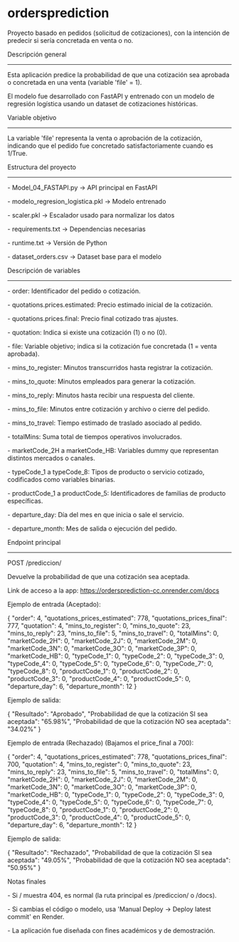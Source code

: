 # ordersprediction

Proyecto basado en pedidos (solicitud de cotizaciones), con la intención de predecir si sería concretada en venta o no.



Descripción general

--------------------

Esta aplicación predice la probabilidad de que una cotización sea aprobada o concretada en una venta (variable 'file' = 1).

El modelo fue desarrollado con FastAPI y entrenado con un modelo de regresión logística usando un dataset de cotizaciones históricas.



Variable objetivo

--------------------

La variable 'file' representa la venta o aprobación de la cotización, indicando que el pedido fue concretado satisfactoriamente cuando es 1/True.



Estructura del proyecto

------------------------

\- Model\_04\_FASTAPI.py         → API principal en FastAPI

\- modelo\_regresion\_logistica.pkl → Modelo entrenado

\- scaler.pkl                     → Escalador usado para normalizar los datos

\- requirements.txt               → Dependencias necesarias

\- runtime.txt                    → Versión de Python

\- dataset\_orders.csv             → Dataset base para el modelo



Descripción de variables

------------------------

\- order: Identificador del pedido o cotización.

\- quotations.prices.estimated: Precio estimado inicial de la cotización.

\- quotations.prices.final: Precio final cotizado tras ajustes.

\- quotation: Indica si existe una cotización (1) o no (0).

\- file: Variable objetivo; indica si la cotización fue concretada (1 = venta aprobada).

\- mins\_to\_register: Minutos transcurridos hasta registrar la cotización.

\- mins\_to\_quote: Minutos empleados para generar la cotización.

\- mins\_to\_reply: Minutos hasta recibir una respuesta del cliente.

\- mins\_to\_file: Minutos entre cotización y archivo o cierre del pedido.

\- mins\_to\_travel: Tiempo estimado de traslado asociado al pedido.

\- totalMins: Suma total de tiempos operativos involucrados.

\- marketCode\_2H a marketCode\_HB: Variables dummy que representan distintos mercados o canales.

\- typeCode\_1 a typeCode\_8: Tipos de producto o servicio cotizado, codificados como variables binarias.

\- productCode\_1 a productCode\_5: Identificadores de familias de producto específicas.

\- departure\_day: Día del mes en que inicia o sale el servicio.

\- departure\_month: Mes de salida o ejecución del pedido.



Endpoint principal

------------------

POST /prediccion/

Devuelve la probabilidad de que una cotización sea aceptada.



Link de acceso a la app: https://ordersprediction-cc.onrender.com/docs



Ejemplo de entrada (Aceptado):

{
  "order": 4,
  "quotations_prices_estimated": 778,
  "quotations_prices_final": 777,
  "quotation": 4,
  "mins_to_register": 0,
  "mins_to_quote": 23,
  "mins_to_reply": 23,
  "mins_to_file": 5,
  "mins_to_travel": 0,
  "totalMins": 0,
  "marketCode_2H": 0,
  "marketCode_2J": 0,
  "marketCode_2M": 0,
  "marketCode_3N": 0,
  "marketCode_3O": 0,
  "marketCode_3P": 0,
  "marketCode_HB": 0,
  "typeCode_1": 0,
  "typeCode_2": 0,
  "typeCode_3": 0,
  "typeCode_4": 0,
  "typeCode_5": 0,
  "typeCode_6": 0,
  "typeCode_7": 0,
  "typeCode_8": 0,
  "productCode_1": 0,
  "productCode_2": 0,
  "productCode_3": 0,
  "productCode_4": 0,
  "productCode_5": 0,
  "departure_day": 6,
  "departure_month": 12
}


Ejemplo de salida:

{
  "Resultado": "Aprobado",
  "Probabilidad de que la cotización SI sea aceptada": "65.98%",
  "Probabilidad de que la cotización NO sea aceptada": "34.02%"
}



Ejemplo de entrada (Rechazado) (Bajamos el price_final a 700):

{
  "order": 4,
  "quotations_prices_estimated": 778,
  "quotations_prices_final": 700,
  "quotation": 4,
  "mins_to_register": 0,
  "mins_to_quote": 23,
  "mins_to_reply": 23,
  "mins_to_file": 5,
  "mins_to_travel": 0,
  "totalMins": 0,
  "marketCode_2H": 0,
  "marketCode_2J": 0,
  "marketCode_2M": 0,
  "marketCode_3N": 0,
  "marketCode_3O": 0,
  "marketCode_3P": 0,
  "marketCode_HB": 0,
  "typeCode_1": 0,
  "typeCode_2": 0,
  "typeCode_3": 0,
  "typeCode_4": 0,
  "typeCode_5": 0,
  "typeCode_6": 0,
  "typeCode_7": 0,
  "typeCode_8": 0,
  "productCode_1": 0,
  "productCode_2": 0,
  "productCode_3": 0,
  "productCode_4": 0,
  "productCode_5": 0,
  "departure_day": 6,
  "departure_month": 12
}


Ejemplo de salida:

{
  "Resultado": "Rechazado",
  "Probabilidad de que la cotización SI sea aceptada": "49.05%",
  "Probabilidad de que la cotización NO sea aceptada": "50.95%"
}

Notas finales

\- Si / muestra 404, es normal (la ruta principal es /prediccion/ o /docs).

\- Si cambias el código o modelo, usa 'Manual Deploy → Deploy latest commit' en Render.

\- La aplicación fue diseñada con fines académicos y de demostración.


